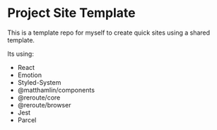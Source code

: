 # Project Site Template

This is a template repo for myself to create quick sites using a shared template.


Its using:

* React
* Emotion
* Styled-System
* @matthamlin/components
* @reroute/core
* @reroute/browser
* Jest
* Parcel
